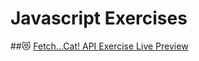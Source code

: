 # Javascript Exercises
##😻 [Fetch...Cat! API Exercise Live Preview]( https://lucasgarciadev22.github.io/fetchCatAPI/)
